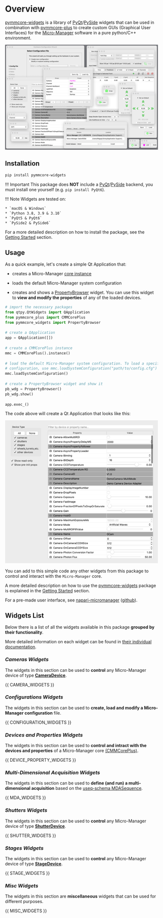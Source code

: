 # Overview

[pymmcore-widgets](https://pypi.org/project/pymmcore-widgets/) is a library of [PyQt](https://riverbankcomputing.com/software/pyqt/)/[PySide](https://www.qt.io/qt-for-python) widgets that can be used in combination with [pymmcore-plus](https://pymmcore-plus.github.io/pymmcore-plus) to create custom GUIs (Graphical User Interfaces) for the [Micro-Manager](https://micro-manager.org) software in a pure python/C++ environment.

![all_widgets](./images/all_widgets.png)


## Installation

```sh
pip install pymmcore-widgets
```

!!! Important
    This package does **NOT** include a [PyQt](https://riverbankcomputing.com/software/pyqt/)/[PySide](https://www.qt.io/qt-for-python) backend, you must install one yourself (e.g. ```pip install PyQt6```).

!!! Note
    Widgets are tested on:

    * `macOS & Windows`
    * `Python 3.8, 3.9 & 3.10`
    * `PyQt5 & PyQt6`
    * `PySide2 & PySide6`

For a more detailed description on how to install the package, see the [Getting Started](getting_started.md#installation) section.


## Usage

As a quick example, let's create a simple Qt Application that:

- creates a Micro-Manager [core instance](https://pymmcore-plus.github.io/pymmcore-plus/api/cmmcoreplus/#pymmcore_plus.core._mmcore_plus.CMMCorePlus.instance)

- loads the default Micro-Manager system configuration

- creates and shows a [PropertyBrowser](widgets/PropertyBrowser.md) widget. You can use this widget to **view and modify the properties** of any of the loaded devices.

```python
# import the necessary packages
from qtpy.QtWidgets import QApplication
from pymmcore_plus import CMMCorePlus
from pymmcore_widgets import PropertyBrowser

# create a QApplication
app = QApplication([])

# create a CMMCorePlus instance
mmc = CMMCorePlus().instance()

# load the default Micro-Manager system configuration. To load a specific 
# configuration, use mmc.loadSystemConfiguration("path/to/config.cfg") instead
mmc.loadSystemConfiguration()

# create a PropertyBrowser widget and show it
pb_wdg = PropertyBrowser()
pb_wdg.show()

app.exec_()
```

The code above will create a Qt Application that looks like this:

![PropertyBrowser](./images/property_browser.png)

You can add to this simple code any other widgets from this package to control and interact with the `Micro-Manager` core.

A more detailed description on how to use the [pymmcore-widgets](https://pypi.org/project/pymmcore-widgets/) package is explained in the [Getting Started](getting_started.md) section.

For a pre-made user interface, see [napari-micromanager](https://pypi.org/project/napari-micromanager/) ([github](https://github.com/pymmcore-plus/napari-micromanager)).


## Widgets List

Below there is a list of all the widgets available in this package **grouped by their functionality**.

More detailed information on each widget can be found in [their individual documentation](./widgets/CameraRoiWidget/).


### *Cameras Widgets*

The widgets in this section can be used to **control** any Micro-Manager device of type **[CameraDevice](https://pymmcore-plus.github.io/pymmcore-plus/api/constants/#pymmcore_plus.core._constants.DeviceType.CameraDevice)**.

{{ CAMERA_WIDGETS }}


### *Configurations Widgets*

The widgets in this section can be used to **create, load and modify a Micro-Manager configuration** file.

{{ CONFIGURATION_WIDGETS }}


### *Devices and Properties Widgets*

The widgets in this section can be used to **control and intract with the devices and properties** of a Micro-Manager core [(CMMCorePlus)](https://pymmcore-plus.github.io/pymmcore-plus/api/cmmcoreplus/#cmmcoreplus).

{{ DEVICE_PROPERTY_WIDGETS }}


### *Multi-Dimensional Acquisition Widgets*

The widgets in this section can be used to **define (and run) a multi-dimensional acquisition** based on the [useq-schema MDASequence](https://pymmcore-plus.github.io/useq-schema/schema/sequence/#useq.MDASequence).

{{ MDA_WIDGETS }}


### *Shutters Widgets*

The widgets in this section can be used to **control** any Micro-Manager device of type **[ShutterDevice](https://pymmcore-plus.github.io/pymmcore-plus/api/constants/#pymmcore_plus.core._constants.DeviceType.ShutterDevice)**.

{{ SHUTTER_WIDGETS }}


### *Stages Widgets*

The widgets in this section can be used to **control** any Micro-Manager device of type **[StageDevice](https://pymmcore-plus.github.io/pymmcore-plus/api/constants/#pymmcore_plus.core._constants.DeviceType.StageDevice)**.

{{ STAGE_WIDGETS }}


### *Misc Widgets*

The widgets in this section are **miscellaneous** widgets that can be used for different purposes.

{{ MISC_WIDGETS }}
